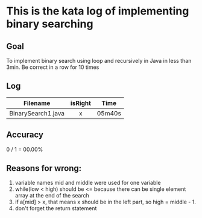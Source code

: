 # This is the kata log of implementing binary searching 

## Goal
To implement binary search using loop and recursively in Java in less than 3min.
Be correct in a row for 10 times

## Log

| Filename           | isRight    | Time |
| ------------------ |:----------:|:----:|
| BinarySearch1.java |x           |05m40s|

## Accuracy
0 / 1 = 00.00%

## Reasons for wrong:
1. variable names mid and middle were used for one variable
2. while(low < high) should be <= because there can be single element array at the end of the search
3. if a[mid] > x, that means x should be in the left part, so high = middle - 1. 
4. don't forget the return statement
